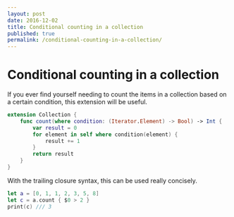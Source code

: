 ```yaml
---
layout: post
date: 2016-12-02
title: Conditional counting in a collection
published: true
permalink: /conditional-counting-in-a-collection/
---
```


# Conditional counting in a collection

If you ever find yourself needing to count the items in a collection based on a certain condition, this extension will be useful.

```swift
extension Collection {
    func count(where condition: (Iterator.Element) -> Bool) -> Int {
        var result = 0
        for element in self where condition(element) {
            result += 1
        }
        return result
    }
}
```

With the trailing closure syntax, this can be used really concisely.

```swift
let a = [0, 1, 1, 2, 3, 5, 8]
let c = a.count { $0 > 2 }
print(c) /// 3

```